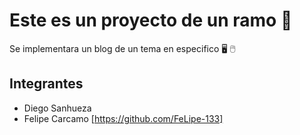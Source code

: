 # Este es un proyecto de un ramo 📝

Se implementara un blog de un tema en especifico 🖥️ 🖱️

## Integrantes

- Diego Sanhueza
- Felipe Carcamo [https://github.com/FeLipe-133]


